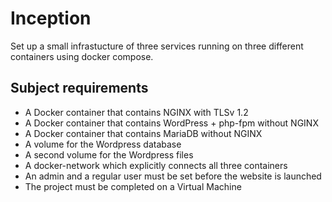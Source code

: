 # Inception

Set up a small infrastucture of three services running on three different containers using docker compose.

## Subject requirements
- A Docker container that contains NGINX with TLSv 1.2
- A Docker container that contains WordPress + php-fpm without NGINX
- A Docker container that contains MariaDB without NGINX
- A volume for the Wordpress database
- A second volume for the Wordpress files
- A docker-network which explicitly connects all three containers
- An admin and a regular user must be set before the website is launched
- The project must be completed on a Virtual Machine

